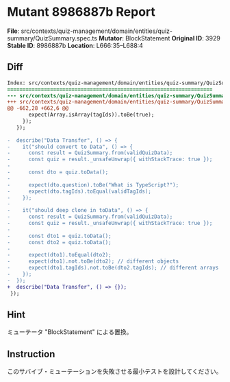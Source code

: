 # Mutant 8986887b Report

**File**: src/contexts/quiz-management/domain/entities/quiz-summary/QuizSummary.spec.ts
**Mutator**: BlockStatement
**Original ID**: 3929
**Stable ID**: 8986887b
**Location**: L666:35–L688:4

## Diff

```diff
Index: src/contexts/quiz-management/domain/entities/quiz-summary/QuizSummary.spec.ts
===================================================================
--- src/contexts/quiz-management/domain/entities/quiz-summary/QuizSummary.spec.ts	original
+++ src/contexts/quiz-management/domain/entities/quiz-summary/QuizSummary.spec.ts	mutated #3929
@@ -662,28 +662,6 @@
       expect(Array.isArray(tagIds)).toBe(true);
     });
   });
 
-  describe("Data Transfer", () => {
-    it("should convert to Data", () => {
-      const result = QuizSummary.from(validQuizData);
-      const quiz = result._unsafeUnwrap({ withStackTrace: true });
-
-      const dto = quiz.toData();
-
-      expect(dto.question).toBe("What is TypeScript?");
-      expect(dto.tagIds).toEqual(validTagIds);
-    });
-
-    it("should deep clone in toData", () => {
-      const result = QuizSummary.from(validQuizData);
-      const quiz = result._unsafeUnwrap({ withStackTrace: true });
-
-      const dto1 = quiz.toData();
-      const dto2 = quiz.toData();
-
-      expect(dto1).toEqual(dto2);
-      expect(dto1).not.toBe(dto2); // different objects
-      expect(dto1.tagIds).not.toBe(dto2.tagIds); // different arrays
-    });
-  });
+  describe("Data Transfer", () => {});
 });
```

## Hint

ミューテータ "BlockStatement" による置換。

## Instruction

このサバイブ・ミューテーションを失敗させる最小テストを設計してください。
